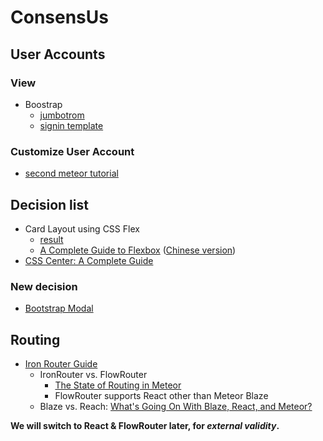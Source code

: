 # ConsensUs

## User Accounts

### View
- Boostrap
  - [jumbotrom](http://getbootstrap.com/components/#jumbotron)
  - [signin template](https://getbootstrap.com/examples/signin/)

### Customize User Account
- [second meteor tutorial](http://meteortips.com/second-meteor-tutorial/user-accounts/)

## Decision list
- Card Layout using CSS Flex
  - [result](http://codepen.io/weicliu/pen/oxZVVO)
  - [A Complete Guide to Flexbox](https://css-tricks.com/snippets/css/a-guide-to-flexbox/) ([Chinese version](http://www.ruanyifeng.com/blog/2015/07/flex-grammar.html))
- [CSS Center: A Complete Guide](https://css-tricks.com/centering-css-complete-guide/)

### New decision
- [Bootstrap Modal](http://www.w3schools.com/bootstrap/bootstrap_modal.asp)

## Routing
- [Iron Router Guide](http://iron-meteor.github.io/iron-router)
  - IronRouter vs. FlowRouter 
    - [The State of Routing in Meteor](https://themeteorchef.com/blog/the-state-of-routing-in-meteor/)
    - FlowRouter supports React other than Meteor Blaze
  - Blaze vs. Reach: [What's Going On With Blaze, React, and Meteor?](https://www.discovermeteor.com/blog/blaze-react-meteor/)

**We will switch to React & FlowRouter later, for *external validity*.**

